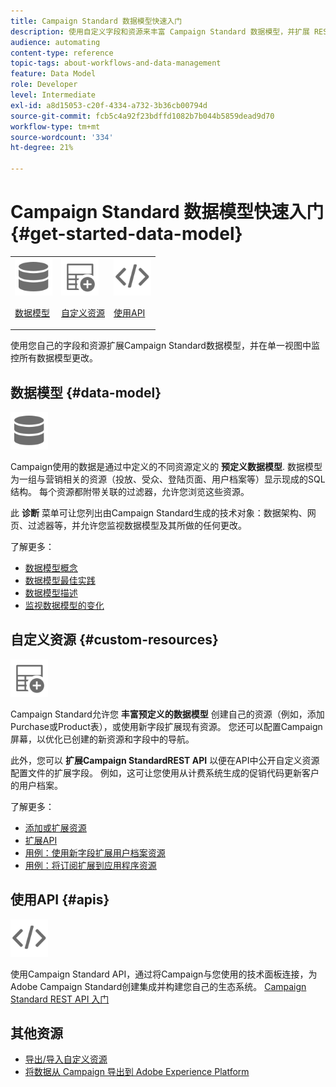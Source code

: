 ```yaml
---
title: Campaign Standard 数据模型快速入门
description: 使用自定义字段和资源来丰富 Campaign Standard 数据模型，并扩展 REST API 以利用扩展的字段。
audience: automating
content-type: reference
topic-tags: about-workflows-and-data-management
feature: Data Model
role: Developer
level: Intermediate
exl-id: a8d15053-c20f-4334-a732-3b36cb00794d
source-git-commit: fcb5c4a92f23bdffd1082b7b044b5859dead9d70
workflow-type: tm+mt
source-wordcount: '334'
ht-degree: 21%

---
```


# Campaign Standard 数据模型快速入门 {#get-started-data-model}

<table>
<tr>
<td><img src="assets/do-not-localize/icon_datamodel.svg" width="60px"><p><a href="#data-model">数据模型</a></p></td>
<td><img src="assets/do-not-localize/icon_custom.svg" width="60px"><p><a href="#custom-resources">自定义资源</a></p></td><td><img src="assets/do-not-localize/icon_api.svg" width="60px"><p><a href="#custom-resources">使用API</a></p></td></tr>
</table>

使用您自己的字段和资源扩展Campaign Standard数据模型，并在单一视图中监控所有数据模型更改。

## 数据模型 {#data-model}

<img src="assets/do-not-localize/icon_datamodel.svg" width="60px">

Campaign使用的数据是通过中定义的不同资源定义的 **预定义数据模型**. 数据模型为一组与营销相关的资源（投放、受众、登陆页面、用户档案等）显示现成的SQL结构。 每个资源都附带关联的过滤器，允许您浏览这些资源。

此 **诊断** 菜单可让您列出由Campaign Standard生成的技术对象：数据架构、网页、过滤器等，并允许您监视数据模型及其所做的任何更改。

了解更多：

* [数据模型概念](../../developing/using/data-model-concepts.md)
* [数据模型最佳实践](../../developing/using/data-model-best-practices.md)
* [数据模型描述](../../developing/using/datamodel-introduction.md)
* [监视数据模型的变化](../../developing/using/monitoring-data-model-changes.md)

## 自定义资源 {#custom-resources}

<img src="assets/do-not-localize/icon_custom.svg" width="60px">

Campaign Standard允许您 **丰富预定义的数据模型** 创建自己的资源（例如，添加Purchase或Product表），或使用新字段扩展现有资源。 您还可以配置Campaign屏幕，以优化已创建的新资源和字段中的导航。

此外，您可以 **扩展Campaign StandardREST API** 以便在API中公开自定义资源配置文件的扩展字段。 例如，这可让您使用从计费系统生成的促销代码更新客户的用户档案。

了解更多：

* [添加或扩展资源](../../developing/using/key-steps-to-add-a-resource.md)
* [扩展API](../../developing/using/about-extending-the-api.md)
* [用例：使用新字段扩展用户档案资源](../../developing/using/extending-the-profile-resource-with-a-new-field.md)
* [用例：将订阅扩展到应用程序资源](../../developing/using/extending-the-subscriptions-to-an-application-resource.md)

## 使用API {#apis}

<img src="assets/do-not-localize/icon_api.svg" width="60px">

使用Campaign Standard API，通过将Campaign与您使用的技术面板连接，为Adobe Campaign Standard创建集成并构建您自己的生态系统。 [Campaign Standard REST API 入门](../../api/using/get-started-apis.md)

## 其他资源

* [导出/导入自定义资源](https://helpx.adobe.com/campaign/kb/acs-get-started-with-cusres.html)
* [将数据从 Campaign 导出到 Adobe Experience Platform](../../integrating/using/export-campaign-data.md)
